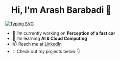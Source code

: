 # &nbsp;&nbsp; Hi, I'm Arash Barabadi  👋  

[![Typing SVG](https://readme-typing-svg.demolab.com/?lines=Autonomous+engineer;Roboticist)](https://git.io/typing-svg)

- 🔭 I’m currently working on **Perception of a fast car**  
- 🌱 I’m learning **AI & Cloud Computing**  
- 📫 Reach me at [LinkedIn](www.linkedin.com/in/arash-barabadi)
- 💡 Check out my projects below 👇  
